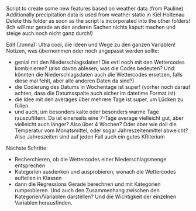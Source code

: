 Script to create some new features based on weather data (from Pauline)
Additionally precipitation data is used from weather statio in Kiel Holtenau
Delete this folder as soon as the script is incorporated into the other folders!
(Ich will nur gerade an den anderen Sachen nichts kaputt machen und steige auch noch nicht ganz durch!)

Edit (Jonna):
Ultra cool, die Ideen und Wege zu den ganzen Variablen!
Notizen, was übernommen oder noch angepasst werden sollte:
- genial mit den Niederschlagsdaten! Die evtl noch mit den Wettercodes kombinieren? (also davon ablesen, was die Codes bedeuten? Und: könnten die Niederschlagsdaten auch die Wettercodes ersetzen, falls diese mal fehlt, aber alle anderen Daten da sind?)
- die Codierung des Datums in Wochentage ist super! (vorher noch darauf achten, dass die Datumsspalte auch sicher im datetime Format ist)
- die Idee mit den averages über mehrere Tage ist super, um Lücken zu füllen.
- und auch, um besonders kalte oder besonders warme Tage rauszufiltern. Da ist einerseits eine 7-Tage average vielleicht gut, aber vielleicht auch länger? Also über 4 Wochen? Oder aber wie doll die Temperatur vom Monatsmittel, oder sogar Jahreszeitenmittel abweicht? Also Jahreszeiten sind auf jeden Fall auch ein gutes KRiterium

Nächste Schritte:
- Recherchieren, ob die Wettercodes einer Niederschlagsmenge entsprechen
- Kategorien ausdenken und ausprobieren, wonach die Wettercodes aufteilen in Klassen
- dann die Regressions Gerade berechnen und mit Kategorien rumprobieren. Und auch den Zusammenhang zwischen den Kategorien/Variablen darstellen? Und die Wichtigkeit der einzelnen Variablen herausfinden.